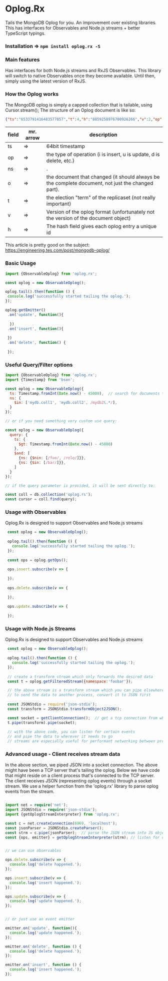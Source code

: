 
 # Oplog.Rx 
 
 Tails the MongoDB Oplog for you.
 An improvement over existing libraries. 
 This has interfaces for Observables and Node.js streams + better TypeScript typings.
 
 ### Installation => `npm install oplog.rx -S`
 
 ### Main features
 
 Has interfaces for both Node.js streams and RxJS Observables.
 This library will switch to native Observables once they become available.
 Until then, simply using the latest version of RxJS.
 
 
 ### How the Oplog works
 
 The MongoDB oplog is simply a capped collection that is tailable, using Cursor.stream();
 The structure of an Oplog document is like so:
 
 ```json
 {"ts":"6533791416483577857","t":4,"h":"8859258976700926266","v":2,"op":"i","ns":"test.foo","o":{"_id":"5ab94bb","username":"fox"}}
```

| field | mr. arrow | description                                                                                       |
|-------|-----------|---------------------------------------------------------------------------------------------------|
| ts    | =>        | 64bit timestamp                                                                                   |
| op    | =>        | the type of operation (i is insert, u is update, d is delete, etc.)                               |
| ns    | =>        | <db>.<collection>                                                                                 |
| o     | =>        | the document that changed (it should always be the complete document, not just the changed part). |
| t     | =>        | the election "term" of the replicaset (not really important)                                      |
| v     | =>        | Version of the oplog format (unfortunately not the version of the document object)                |
| h     | =>        | The hash field gives each oplog entry a unique id                                                 |



This article is pretty good on the subject:
https://engineering.tes.com/post/mongodb-oplog/
 
 
 ### Basic Usage
 
 ```js
import {ObservableOplog} from 'oplog.rx';

const oplog = new ObservableOplog();

oplog.tail().then(function () {
  console.log('successfully started tailing the oplog.');
});

oplog.getEmitter()
  .on('update', function(){
  
   })
  .on('insert', function(){
    
  })
  .on('delete', function() {
    
  });


```

### Useful Query/Filter options

```js
import {ObservableOplog} from 'oplog.rx';
import {Timestamp} from 'bson';

const oplog = new ObservableOplog({
  ts: Timestamp.fromInt(Date.now() - 45000),  // search for documents that are younger than 45 seconds ago
  ns: {
    $in: ['mydb.coll1', 'mydb.coll2', /mydb2\.*/],
  }
});

// or if you need something very custom use query:

const oplog = new ObservableOplog({
  query: {
    ts: {
      $gt: Timestamp.fromInt(Date.now() - 45000)
    }, 
    $and: [
      {ns: {$nin: [/foo/, /rolo/]}},
      {ns: {$in: [/bar/]}},
    ]
  }
});

// if the query parameter is provided, it will be sent directly to:

const coll = db.collection('oplog.rs');
const cursor = coll.find(query);


```



###  Usage with Observables

Oplog.Rx is designed to support Observables and Node.js streams 

```js
 const oplog = new ObservableOplog();
 
 oplog.tail().then(function () {
   console.log('successfully started tailing the oplog.');
 });
 
 const ops = oplog.getOps();
 
 ops.insert.subscribe(v => {
   
 });
 
 ops.delete.subscribe(v => {
   
 });
 
 ops.update.subscribe(v => {
   
 });

```


### Usage with Node.js Streams

Oplog.Rx is designed to support Observables and Node.js streams 

```js
 const oplog = new ObservableOplog();
 
 oplog.tail().then(function () {
   console.log('successfully started tailing the oplog.');
 });
 
 // create a transform stream which only forwards the desired data
 const t = oplog.getFilteredStream({namespace:'foobar'});

 // the above stream is a transform stream which you can pipe elsewhere
 // to send the data to another process, convert it to JSON first
 
 const JSONStdio = require('json-stdio');
 const transform = JSONStdio.transformObject2JSON();

 const socket = getClientConnection();  // get a tcp connection from wherever
 t.pipe(transform).pipe(socket);
 
 // with the above code, you can listen for certain events
 // and pipe the data to wherever it needs to go
 // streams are especially useful for performant networking between processes.

```


### Advanced usage - Client receives stream data

In the above section, we piped JSON into a socket connection.
The above might have been a TCP server that's tailing the oplog.
Below we have code that might reside on a client process that's connected to the TCP server.
The client receives JSON (representing oplog events) through a socket stream.
We use a helper function from the 'oplog.rx' library to parse oplog events from the stream.


```typescript

import net = require('net');
import JSONStdio = require('json-stdio');
import {getOplogStreamInterpreter} from 'oplog.rx';

const c = net.createConnection(6969, 'localhost');
const jsonParser = JSONStdio.createParser();
const strm = c.pipe(jsonParser);  // parse the JSON stream into JS objects
const {ops, emitter} = getOplogStreamInterpreter(strm); // listen for data events


// we can use observables

ops.delete.subscribe(v => {
  console.log('delete happened.');
});

ops.insert.subscribe(v => {
  console.log('insert happened.');
});

ops.update.subscribe(v => {
  console.log('update happened.');
});


// or just use an event emitter

emitter.on('update', function(){
  console.log('update happened.');
});

emitter.on('delete', function () {
  console.log('delete happened.');
});

emitter.on('insert', function () {
  console.log('insert happened.');
});
```
 
 